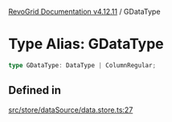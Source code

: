 [RevoGrid Documentation v4.12.11](README.md) / GDataType

# Type Alias: GDataType

```ts
type GDataType: DataType | ColumnRegular;
```

## Defined in

[src/store/dataSource/data.store.ts:27](https://github.com/revolist/revogrid/blob/6f8df4eb606fcbd6f32b575f3753800c08ad78f6/src/store/dataSource/data.store.ts#L27)
